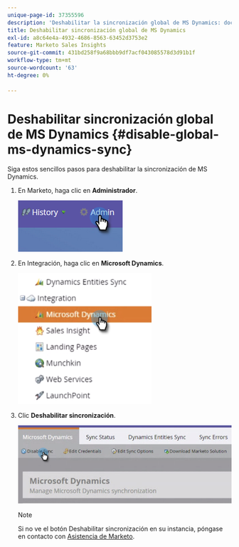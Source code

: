 ```yaml
---
unique-page-id: 37355596
description: 'Deshabilitar la sincronización global de MS Dynamics: documentos de Marketo, documentación del producto'
title: Deshabilitar sincronización global de MS Dynamics
exl-id: a8c64e4a-4932-4686-8563-63452d3753e2
feature: Marketo Sales Insights
source-git-commit: 431bd258f9a68bbb9df7acf043085578d3d91b1f
workflow-type: tm+mt
source-wordcount: '63'
ht-degree: 0%

---
```


# Deshabilitar sincronización global de MS Dynamics {#disable-global-ms-dynamics-sync}

Siga estos sencillos pasos para deshabilitar la sincronización de MS Dynamics.

1. En Marketo, haga clic en **Administrador**.

   ![](assets/one.png)

1. En Integración, haga clic en **Microsoft Dynamics**.

   ![](assets/two.png)

1. Clic **Deshabilitar sincronización**.

   ![](assets/three.png)

   >[!NOTE]
   >
   >Si no ve el botón Deshabilitar sincronización en su instancia, póngase en contacto con [Asistencia de Marketo](https://nation.marketo.com/t5/Support/ct-p/Support).
